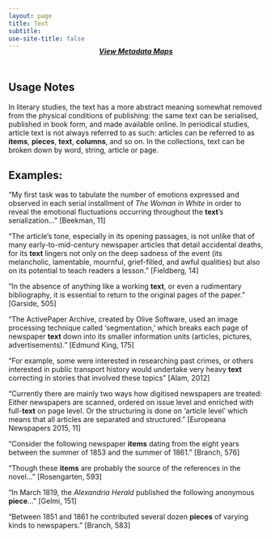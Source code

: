 ```yaml
---
layout: page
title: Text
subtitle:  
use-site-title: false
---
```

<h4 style="text-align:center;font-style:italic;margin-top:-20px;margin-bottom:50px;"><a href="../../maps/text">View Metadata Maps</a></h4>

## Usage Notes

In literary studies, the text has a more abstract meaning somewhat
removed from the physical conditions of publishing: the same text can be
serialised, published in book form, and made available online. In
periodical studies, article text is not always referred to as such:
articles can be referred to as **items**, **pieces**, **text**,
**columns**, and so on. In the collections, text can be broken down by
word, string, article or page. 

## Examples:

“My first task was to tabulate the number of emotions expressed and
    observed in each serial installment of *The Woman in White* in order
    to reveal the emotional fluctuations occurring throughout the
    **text**’s serialization…” \[Beekman, 11\]

“The article’s tone, especially in its opening passages, is not
    unlike that of many early-to-mid-century newspaper articles that
    detail accidental deaths, for its **text** lingers not only on the
    deep sadness of the event (its melancholic, lamentable, mournful,
    grief-filled, and awful qualities) but also on its potential to
    teach readers a lesson.” \[Fieldberg, 14\]

“In the absence of anything like a working **text**, or even a
    rudimentary bibliography, it is essential to return to the original
    pages of the paper.” \[Garside, 505\]

“The ActivePaper Archive, created by Olive Software, used an image
    processing technique called ‘segmentation,’ which breaks each page
    of newspaper **text** down into its smaller information units
    (articles, pictures, advertisements).” \[Edmund King, 175\]

“For example, some were interested in researching past crimes, or
    others interested in public transport history would undertake very
    heavy **text** correcting in stories that involved these topics”
    \[Alam, 2012\]

“Currently there are mainly two ways how digitised newspapers are
    treated: Either newspapers are scanned, ordered on issue level and
    enriched with full-**text** on page level. Or the structuring is
    done on ‘article level’ which means that all articles are separated
    and structured.” \[Europeana Newspapers 2015, 11\] 

“Consider the following newspaper **items** dating from the eight
    years between the summer of 1853 and the summer of 1861.” \[Branch,
    576\]

“Though these **items** are probably the source of the references in
    the novel…” \[Rosengarten, 593\]

“In March 1819, the *Alexandria Herald* published the following
    anonymous **piece**…” \[Gelmi, 151\]

“Between 1851 and 1861 he contributed several dozen **pieces** of
    varying kinds to newspapers.” \[Branch, 583\]